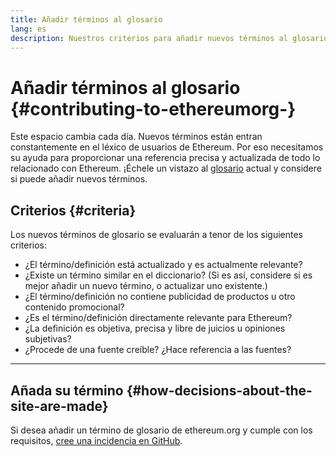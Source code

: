 ```yaml
---
title: Añadir términos al glosario
lang: es
description: Nuestros criterios para añadir nuevos términos al glosario ethereum.org
---
```


# Añadir términos al glosario {#contributing-to-ethereumorg-}

Este espacio cambia cada día. Nuevos términos están entran constantemente en el léxico de usuarios de Ethereum. Por eso necesitamos su ayuda para proporcionar una referencia precisa y actualizada de todo lo relacionado con Ethereum. ¡Échele un vistazo al [glosario](/glossary/) actual y considere si puede añadir nuevos términos.

## Criterios {#criteria}

Los nuevos términos de glosario se evaluarán a tenor de los siguientes criterios:

- ¿El término/definición está actualizado y es actualmente relevante?
- ¿Existe un término similar en el diccionario? (Si es así, considere si es mejor añadir un nuevo término, o actualizar uno existente.)
- ¿El término/definición no contiene publicidad de productos u otro contenido promocional?
- ¿Es el término/definición directamente relevante para Ethereum?
- ¿La definición es objetiva, precisa y libre de juicios u opiniones subjetivas?
- ¿Procede de una fuente creíble? ¿Hace referencia a las fuentes?

---

## Añada su término {#how-decisions-about-the-site-are-made}

Si desea añadir un término de glosario de ethereum.org y cumple con los requisitos, [cree una incidencia en GitHub](https://github.com/ethereum/ethereum-org-website/issues/new?template=suggest_glossary_term.md).
